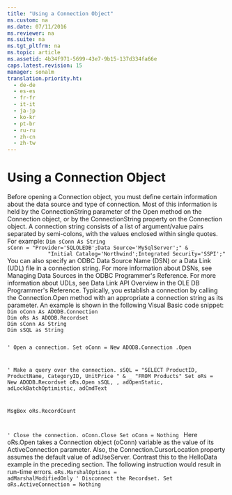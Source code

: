 ```yaml
---
title: "Using a Connection Object"
ms.custom: na
ms.date: 07/11/2016
ms.reviewer: na
ms.suite: na
ms.tgt_pltfrm: na
ms.topic: article
ms.assetid: 4b34f971-5699-43e7-9b15-137d334fa66e
caps.latest.revision: 15
manager: sonalm
translation.priority.ht: 
  - de-de
  - es-es
  - fr-fr
  - it-it
  - ja-jp
  - ko-kr
  - pt-br
  - ru-ru
  - zh-cn
  - zh-tw
---
```

# Using a Connection Object
<?xml version="1.0" encoding="utf-8"?>
<developerReferenceWithoutSyntaxDocument xmlns="http://ddue.schemas.microsoft.com/authoring/2003/5" xmlns:xlink="http://www.w3.org/1999/xlink" xmlns:xsi="http://www.w3.org/2001/XMLSchema-instance" xsi:schemaLocation="http://ddue.schemas.microsoft.com/authoring/2003/5 http://dduestorage.blob.core.windows.net/ddueschema/developer.xsd">
  <introduction>
    <para>Before opening a <legacyBold>Connection</legacyBold> object, you must define certain information about the data source and type of connection. Most of this information is held by the <legacyItalic>ConnectionString</legacyItalic> parameter of the <legacyLink xlink:href="663defab-5545-4973-9036-24d5882c9737">Open method</legacyLink> on the <legacyBold>Connection</legacyBold> object, or by the <legacyLink xlink:href="3be75b75-4d36-4479-ab64-9a456869252a">ConnectionString property</legacyLink> on the <legacyBold>Connection</legacyBold> object. A connection string consists of a list of argument/value pairs separated by semi-colons, with the values enclosed within single quotes. For example:</para>
    <code>Dim sConn As String
sConn = "Provider='SQLOLEDB';Data Source='MySqlServer';" &amp; _
             "Initial Catalog='Northwind';Integrated Security='SSPI';"</code>
    <alert class="note">
      <para>You can also specify an ODBC Data Source Name (DSN) or a Data Link (UDL) file in a connection string. For more information about DSNs, see <legacyLink xlink:href="67cc4945-4850-4eb4-8da6-b835ddaeca4c">Managing Data Sources</legacyLink> in the ODBC Programmer's Reference. For more information about UDLs, see <legacyLink xlink:href="95c180ea-bd4f-4dca-b95a-576afd135bbc">Data Link API Overview</legacyLink> in the OLE DB Programmer's Reference.</para>
    </alert>
    <para>Typically, you establish a connection by calling the <legacyBold>Connection.Open</legacyBold> method with an appropriate a <legacyItalic>connection string</legacyItalic> as its parameter. An example is shown in the following Visual Basic code snippet:</para>
    <code>Dim oConn As ADODB.Connection
Dim oRs As ADODB.Recordset
Dim sConn As String
Dim sSQL as String



' Open a connection.
Set oConn = New ADODB.Connection
.Open 

' Make a query over the connection.
sSQL = "SELECT ProductID, ProductName, CategoryID, UnitPrice " &amp; _
             "FROM Products"
Set oRs = New ADODB.Recordset
oRs.Open sSQL, , adOpenStatic, adLockBatchOptimistic, adCmdText
                      
MsgBox oRs.RecordCount
        
' Close the connection.
oConn.Close
Set oConn = Nothing
    </code>
    <para>Here <legacyBold>oRs.Open</legacyBold> takes a <legacyBold>Connection</legacyBold> object (<legacyItalic>oConn</legacyItalic>) variable as the value of its <legacyItalic>ActiveConnection</legacyItalic> parameter. Also, the <legacyBold>Connection.CursorLocation</legacyBold> property assumes the default value of <legacyBold>adUseServer</legacyBold>. Contrast this to the <legacyLink xlink:href="de4bcd56-dac2-45e6-95ab-9fd7f25878fc">HelloData</legacyLink> example in the preceding section. The following instruction would result in run-time errors. </para>
    <code>oRs.MarshalOptions = adMarshalModifiedOnly
' Disconnect the Recordset.
Set oRs.ActiveConnection = Nothing</code>
  </introduction>
  <relatedTopics />
</developerReferenceWithoutSyntaxDocument>
